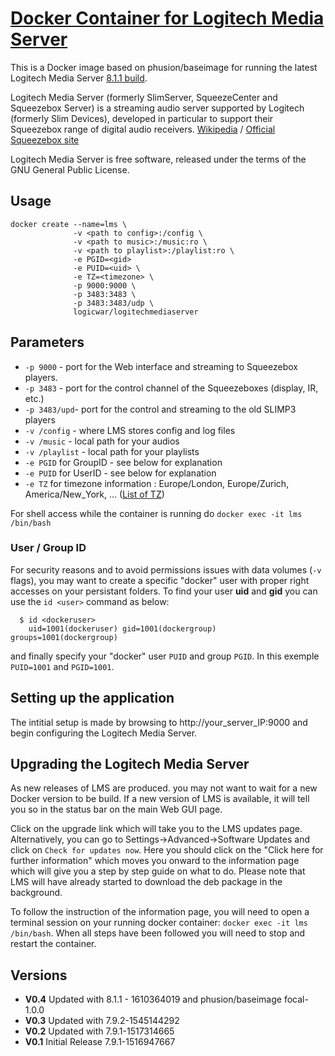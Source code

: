 [appurl]: https://downloads.slimdevices.com/LogitechMediaServer_v8.1.1/
[hub]: https://hub.docker.com/r/logicwar/logitechmediaserver/
[lms_wikipedia]: https://en.wikipedia.org/wiki/Logitech_Media_Server
[wiki]: http://wiki.slimdevices.com/index.php/Logitech_Media_Server
[tz_wikipedia]:https://en.wikipedia.org/wiki/List_of_tz_database_time_zones

# [Docker Container for Logitech Media Server][hub]

This is a Docker image based on phusion/baseimage for running the latest Logitech Media Server [8.1.1 build][appurl].

Logitech Media Server (formerly SlimServer, SqueezeCenter and Squeezebox Server) is a streaming audio server supported by Logitech (formerly Slim Devices), developed in particular to support their Squeezebox range of digital audio receivers. [Wikipedia][lms_wikipedia] / [Official Squeezebox site][wiki]

Logitech Media Server is free software, released under the terms of the GNU General Public License.

## Usage

```
docker create --name=lms \ 
              -v <path to config>:/config \
              -v <path to music>:/music:ro \
              -v <path to playlist>:/playlist:ro \
              -e PGID=<gid>
              -e PUID=<uid> \
              -e TZ=<timezone> \
              -p 9000:9000 \
              -p 3483:3483 \
              -p 3483:3483/udp \
              logicwar/logitechmediaserver
```
## Parameters

* `-p 9000` - port for the Web interface and streaming to Squeezebox players.
* `-p 3483` - port for the control channel of the Squeezeboxes (display, IR, etc.)
* `-p 3483/upd`- port for the control and streaming to the old SLIMP3 players
* `-v /config` - where LMS stores config and log files
* `-v /music` - local path for your audios
* `-v /playlist` - local path for your playlists
* `-e PGID` for GroupID - see below for explanation
* `-e PUID` for UserID - see below for explanation
* `-e TZ` for timezone information : Europe/London, Europe/Zurich, America/New_York, ... ([List of TZ][tz_wikipedia])

For shell access while the container is running do `docker exec -it lms /bin/bash`

### User / Group ID

For security reasons and to avoid permissions issues with data volumes (`-v` flags), you may want to create a specific "docker" user with proper right accesses on your persistant folders. To find your user **uid** and **gid** you can use the `id <user>` command as below:

```
  $ id <dockeruser>
    uid=1001(dockeruser) gid=1001(dockergroup) groups=1001(dockergroup)
```

and finally specify your "docker" user `PUID` and group `PGID`. In this exemple `PUID=1001` and `PGID=1001`.

## Setting up the application 

The intitial setup is made by browsing to http://your_server_IP:9000 and begin configuring the Logitech Media Server.

## Upgrading the Logitech Media Server

As new releases of LMS are produced. you may not want to wait for a new Docker version to be build. If a new version of LMS is available, it will tell you so in the status bar on the main Web GUI page.

Click on the upgrade link which will take you to the LMS updates page. Alternatively, you can go to Settings->Advanced->Software Updates and click on `Check for updates now`. Here you should click on the "Click here for further information" which moves you onward to the information page which will give you a step by step guide on what to do. Please note that LMS will have already started to download the deb package in the background.

To follow the instruction of the information page, you will need to open a terminal session on your running docker container: `docker exec -it lms /bin/bash`. When all steps have been followed you will need to stop and restart the container.

## Versions
+ **V0.4** Updated with 8.1.1 - 1610364019 and phusion/baseimage focal-1.0.0
+ **V0.3** Updated with 7.9.2-1545144292
+ **V0.2** Updated with 7.9.1-1517314665
+ **V0.1** Initial Release 7.9.1-1516947667

